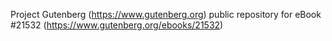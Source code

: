 Project Gutenberg (https://www.gutenberg.org) public repository for eBook #21532 (https://www.gutenberg.org/ebooks/21532)
